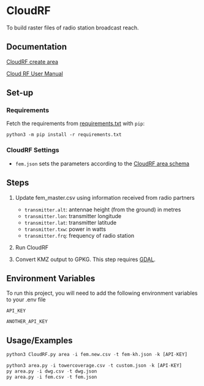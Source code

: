 # CloudRF

To build raster files of radio station broadcast reach.

## Documentation

[CloudRF create area](https://cloudrf.com/documentation/developer/swagger-ui/#/Create/area)

[Cloud RF User Manual](https://cloudrf.com/documentation/Cloud-RF_user_manual.pdf)

## Set-up
### Requirements

Fetch the requirements from [requirements.txt](requirements.txt) with `pip`:

```         
python3 -m pip install -r requirements.txt
```

### CloudRF Settings
* `fem.json` sets the parameters according to the [CloudRF area schema](https://cloudrf.com/documentation/developer/swagger-ui/#/Create/area)

## Steps
1.  Update fem_master.csv using information received from radio partners
    -   `transmitter.alt`: antennae height (from the ground) in metres
    -   `transmitter.lon`: transmitter longitude
    -   `transmitter.lat`: transmitter latitude
    -   `transmitter.txw`: power in watts
    -   `transmitter.frq`: frequency of radio station

2. Run CloudRF

3. Convert KMZ output to GPKG. This step requires [GDAL](https://gdal.org/en/stable/download.html).

## Environment Variables

To run this project, you will need to add the following environment variables to your .env file

`API_KEY`

`ANOTHER_API_KEY`

## Usage/Examples

``` python
python3 CloudRF.py area -i fem.new.csv -t fem-kh.json -k [API-KEY]

python3 area.py -i towercoverage.csv -t custom.json -k [API-KEY]
py area.py -i dwg.csv -t dwg.json
py area.py -i fem.csv -t fem.json
```
